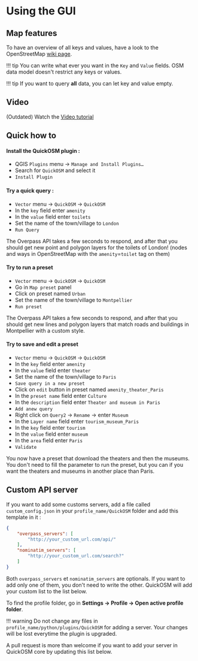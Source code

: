 # Using the GUI

## Map features

To have an overview of all keys and values, have a look to the OpenStreetMap
[wiki page](https://wiki.openstreetmap.org/wiki/Map_features).

!!! tip
    You can write what ever you want in the `Key` and `Value` fields. OSM data
    model doesn't restrict any keys or values.

!!! tip
    If you want to query **all** data, you can let key and value empty.

## Video

(Outdated) Watch the [Video tutorial](https://vimeo.com/108737868)

## Quick how to

#### Install the QuickOSM plugin :

* QGIS `Plugins` menu → `Manage and Install Plugins…`
* Search for `QuickOSM` and select it
* `Install Plugin`

#### Try a quick query :

* `Vector` menu → `QuickOSM` → `QuickOSM`
* In the `key` field enter `amenity`
* In the `value` field enter `toilets`
* Set the name of the town/village to `London`
* `Run Query`

The Overpass API takes a few seconds to respond, and after that you should get new
point and polygon layers for the toilets of London! (nodes and ways in OpenStreetMap
with the `amenity`=`toilet` tag on them)

#### Try to run a preset

* `Vector` menu → `QuickOSM` → `QuickOSM`
* Go in `Map preset` panel
* Click on preset named `Urban`
* Set the name of the town/village to `Montpellier`
* `Run preset`

The Overpass API takes a few seconds to respond, and after that you should get new
lines and polygon layers that match roads and buildings in Montpellier
with a custom style.

#### Try to save and edit a preset

* `Vector` menu → `QuickOSM` → `QuickOSM`
* In the `key` field enter `amenity`
* In the `value` field enter `theater`
* Set the name of the town/village to `Paris`
* `Save query in a new preset`
* Click on `edit` button in preset named `amenity_theater_Paris`
* In the `preset name` field enter `Culture`
* In the `description` field enter `Theater and museum in Paris`
* `Add anew query`
* Right click on `Query2` → `Rename` → enter `Museum`
* In the `Layer name` field enter `tourism_museum_Paris`  
* In the `key` field enter `tourism`
* In the `value` field enter `museum`
* In the `area` field enter `Paris`
* `Validate`

You now have a preset that download the theaters and then the museums.
You don't need to fill the parameter to run the preset, but you can
if you want the theaters and museums in another place than Paris. 

## Custom API server

If you want to add some customs servers, add a file called `custom_config.json`
in your `profile_name/QuickOSM` folder and add this template in it :
```json
{
    "overpass_servers": [
        "http://your_custom_url.com/api/"
    ],
    "nominatim_servers": [
        "http://your_custom_url.com/search?"
    ]
}
```
Both `overpass_servers` et `nominatim_servers` are optionals. If you want to add only 
one of them, you don't need to write the other.
QuickOSM will add your custom list to the list below.

To find the profile folder, go in **Settings → Profile → Open active profile folder**.

!!! warning
    Do not change any files in `profile_name/python/plugins/QuickOSM` for
    adding a server. Your changes will be lost everytime the plugin is upgraded.

A pull request is more than welcome if you want to add your server in QuickOSM
core by updating this list below.
